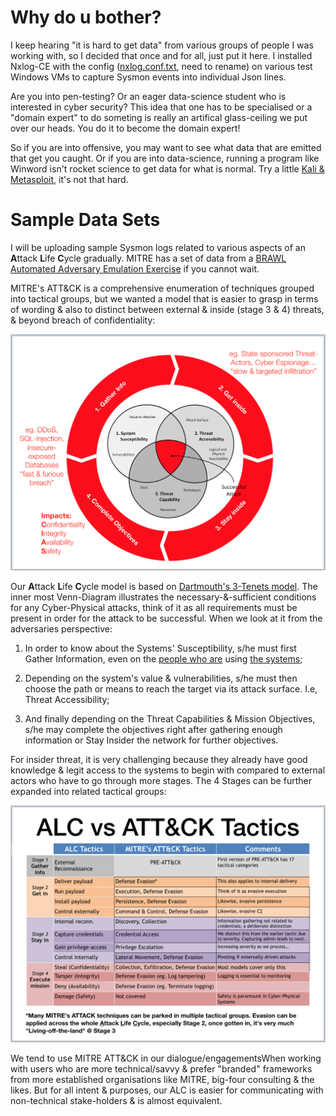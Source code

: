# Why do u bother?
I keep hearing "it is hard to get data" from various groups of people I was working with, so I decided that once and for all, just put it here. I installed Nxlog-CE with the config ([nxlog.conf.txt](https://github.com/jymcheong/SysmonResources/blob/master/6.%20Sample%20Data/nxlog.conf.txt), need to rename) on various test Windows VMs to capture Sysmon events into individual Json lines.

Are you into pen-testing? Or an eager data-science student who is interested in cyber security? This idea that one has to be specialised or a "domain expert" to do someting is really an artifical glass-ceiling we put over our heads. You do it to become the domain expert!

So if you are into offensive, you may want to see what data that are emitted that get you caught. Or if you are into data-science, running a program like Winword isn't rocket science to get data for what is normal. Try a little [Kali & Metasploit](https://www.offensive-security.com), it's not that hard.

# Sample Data Sets

I will be uploading sample Sysmon logs related to various aspects of an **A**ttack **L**ife **C**ycle gradually. MITRE has a set of data from a [BRAWL Automated Adversary Emulation Exercise](https://github.com/mitre/brawl-public-game-001/tree/master/data) if you cannot wait.

MITRE's ATT&CK is a comprehensive enumeration of techniques grouped into tactical groups, but we wanted a model that is easier to grasp in terms of wording & also to distinct between external & inside (stage 3 & 4) threats, & beyond breach of confidentiality:

![](img/alc.png)

Our **A**ttack **L**ife **C**ycle model is based on [Dartmouth's 3-Tenets model](http://www.dartmouth.edu/~gvc/ThreeTenetsSPIE.pdf). The inner most Venn-Diagram illustrates the necessary-&-sufficient conditions for any Cyber-Physical attacks, think of it as all requirements must be present in order for the attack to be successful. When we look at it from the adversaries perspective:

1. In order to know about the Systems' Susceptibility, s/he must first Gather Information, even on the [people who are](https://www.linkedin.com/pulse/soldiers-targeted-terrorists-posing-beautiful-women-online-tilford/) using [the systems](https://www.theguardian.com/world/2018/jan/28/fitness-tracking-app-gives-away-location-of-secret-us-army-bases);

2. Depending on the system's value & vulnerabilities, s/he must then choose the path or means to reach the target via its attack surface. I.e, Threat Accessibility;

3. And finally depending on the Threat Capabilities & Mission Objectives, s/he may complete the objectives right after gathering enough information or Stay Insider the network for further objectives.

For insider threat, it is very challenging because they already have good knowledge & legit access to the systems to begin with compared to external actors who have to go through more stages. The 4 Stages can be further expanded into related tactical groups: 

![](img/alcVSattack.png)

We tend to use MITRE ATT&CK in our dialogue/engagementsWhen working with users who are more technical/savvy & prefer "branded" frameworks from more established organisations like MITRE, big-four consulting & the likes. But for all intent & purposes, our ALC is easier for communicating with non-technical stake-holders & is almost equivalent.

